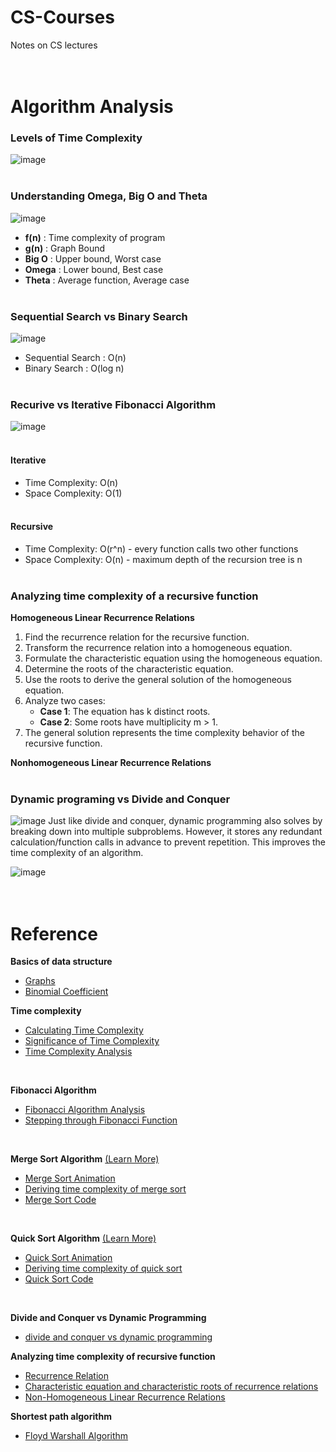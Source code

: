 # CS-Courses
Notes on CS lectures
</br></br></br>



# Algorithm Analysis
### Levels of Time Complexity 
![image](https://github.com/juho-creator/CS-Courses/assets/72856990/b893c367-a1f3-4b20-9533-3184c2b215f7)
</br></br>



### Understanding Omega, Big O and Theta
![image](https://github.com/juho-creator/CS-Courses/assets/72856990/31eb3832-7c89-4543-99ed-8ae3b3597dcb)
- **f(n)** : Time complexity of program
- **g(n)** : Graph Bound
- **Big O** : Upper bound, Worst case
- **Omega**  : Lower bound, Best case
- **Theta** : Average function, Average case
</br></br>



### Sequential Search vs Binary Search
![image](https://github.com/juho-creator/CS-Courses/assets/72856990/f718afd1-62c9-465a-ba43-2e0e966f1a0b)
- Sequential Search : O(n)
- Binary Search : O(log n)
</br></br>

### Recurive vs Iterative Fibonacci Algorithm
![image](https://github.com/juho-creator/CS-Courses/assets/72856990/2b75cf2c-3cb6-40d9-a744-7ca3105f4169)
</br></br>

#### Iterative
- Time Complexity: O(n) 
- Space Complexity: O(1)
</br></br>

#### Recursive
- Time Complexity: O(r^n) - every function calls two other functions
- Space Complexity: O(n) - maximum depth of the recursion tree is n
</br></br>

### Analyzing time complexity of a recursive function
**Homogeneous Linear Recurrence Relations**
1. Find the recurrence relation for the recursive function.
2. Transform the recurrence relation into a homogeneous equation.
3. Formulate the characteristic equation using the homogeneous equation.
4. Determine the roots of the characteristic equation.
5. Use the roots to derive the general solution of the homogeneous equation.
6. Analyze two cases:
   - **Case 1**: The equation has k distinct roots.
   - **Case 2**: Some roots have multiplicity m > 1.
7. The general solution represents the time complexity behavior of the recursive function.


**Nonhomogeneous Linear Recurrence Relations**
</br></br>



### Dynamic programing vs Divide and Conquer
![image](https://github.com/juho-creator/CS-Courses/assets/72856990/70a552a3-b123-464d-89e2-6afe969cc20d)
Just like divide and conquer, dynamic programming also solves by breaking down into multiple subproblems.
However, it stores any redundant calculation/function calls in advance to prevent repetition.
This improves the time complexity of an algorithm.


![image](https://github.com/juho-creator/CS-Courses/assets/72856990/17c79ae7-9915-4211-b3ec-867c00989d75)
</br></br></br>

# Reference
**Basics of data structure**
- [Graphs](https://www.youtube.com/watch?v=-VgHk7UMPP4&list=WL)
- [Binomial Coefficient](https://www.youtube.com/watch?v=WHztDZECzlM)



**Time complexity**
- [Calculating Time Complexity](https://www.youtube.com/watch?v=KXAbAa1mieU)
- [Significance of Time Complexity](https://www.youtube.com/watch?v=BiclygL5dXo)
- [Time Complexity Analysis](https://www.youtube.com/watch?v=jbJd7gzefq0)
</br> 


**Fibonacci Algorithm**
- [Fibonacci Algorithm Analysis](https://www.geeksforgeeks.org/program-for-nth-fibonacci-number/)
- [Stepping through Fibonacci Function](https://www.youtube.com/watch?v=zg-ddPbzcKM)
</br> 


**Merge Sort Algorithm** [(Learn More)](https://www.geeksforgeeks.org/time-and-space-complexity-analysis-of-merge-sort/)
- [Merge Sort Animation](https://www.youtube.com/watch?v=4VqmGXwpLqc)
- [Deriving time complexity of merge sort](https://www.youtube.com/watch?v=g1AwUYauqgg)
- [Merge Sort Code](https://www.youtube.com/watch?v=LeWuki7AQLo)
</br>

**Quick Sort Algorithm** [(Learn More)](https://www.geeksforgeeks.org/quick-sort/)
- [Quick Sort Animation](https://www.youtube.com/watch?v=Hoixgm4-P4M)
- [Deriving time complexity of quick sort](https://www.youtube.com/watch?v=-qOVVRIZzao)
- [Quick Sort Code](https://www.youtube.com/watch?v=0jDiBM68NGU)
</br>

**Divide and Conquer vs Dynamic Programming**
- [divide and conquer vs dynamic programming](https://itnext.io/dynamic-programming-vs-divide-and-conquer-2fea680becbe)




**Analyzing time complexity of recursive function**
- [Recurrence Relation](https://www.youtube.com/watch?v=4V30R3I1vLI)
- [Characteristic equation and characteristic roots of recurrence relations](https://www.youtube.com/watch?v=GvOBBcnIjlw)
- [Non-Homogeneous Linear Recurrence Relations](https://www.youtube.com/watch?v=NKsz2mGxX4A)

**Shortest path algorithm**
- [Floyd Warshall Algorithm](https://www.youtube.com/watch?v=4OQeCuLYj-4)
